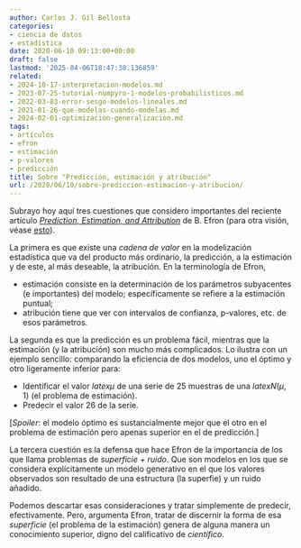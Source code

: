 ```yaml
---
author: Carlos J. Gil Bellosta
categories:
- ciencia de datos
- estadística
date: 2020-06-10 09:13:00+00:00
draft: false
lastmod: '2025-04-06T18:47:38.136859'
related:
- 2024-10-17-interpretacion-modelos.md
- 2023-07-25-tutorial-numpyro-1-modelos-probabilisticos.md
- 2022-03-03-error-sesgo-modelos-lineales.md
- 2021-01-26-que-modelas-cuando-modelas.md
- 2024-02-01-optimizacion-generalizacion.md
tags:
- artículos
- efron
- estimación
- p-valores
- predicción
title: Sobre "Predicción, estimación y atribución"
url: /2020/06/10/sobre-prediccion-estimacion-y-atribucion/
---
```


Subrayo hoy aquí tres cuestiones que considero importantes del reciente artículo _[Prediction, Estimation, and Attribution](https://www.tandfonline.com/doi/pdf/10.1080/01621459.2020.1762613?needAccess=true)_ de B. Efron (para otra visión, véase [esto](https://muestrear-no-es-pecado.netlify.app/2020/06/07/predicci%C3%B3n-estimaci%C3%B3n-atribuci%C3%B3n/)).

La primera es que existe una _cadena de valor_ en la modelización estadística que va del producto más ordinario, la predicción, a la estimación y de este, al más deseable, la atribución. En la terminología de Efron,

* estimación consiste en la determinación de los parámetros subyacentes (e importantes) del modelo; específicamente se refiere a la estimación puntual;
* atribución tiene que ver con intervalos de confianza, p-valores, etc. de esos parámetros.

La segunda es que la predicción es un problema fácil, mientras que la estimación (y la atribución) son mucho más complicados. Lo ilustra con un ejemplo sencillo: comparando la eficiencia de dos modelos, uno el óptimo y otro ligeramente inferior para:

* Identificar el valor $latex \mu$ de una serie de 25 muestras de una $latex N(\mu, 1)$ (el problema de estimación).
* Predecir el valor 26 de la serie.

[_Spoiler_: el modelo óptimo es sustancialmente mejor que el otro en el problema de estimación pero apenas superior en el de predicción.]

La tercera cuestión es la defensa que hace Efron de la importancia de los que llama problemas de _superficie + ruido_. Que son modelos en los que se considera explícitamente un modelo generativo en el que los valores observados son resultado de una estructura (la superfie) y un ruido añadido.

Podemos descartar esas consideraciones y tratar simplemente de predecir, efectivamente. Pero, argumenta Efron, tratar de discernir la forma de esa _superficie_ (el problema de la estimación) genera de alguna manera un conocimiento superior, digno del calificativo de _científico_.